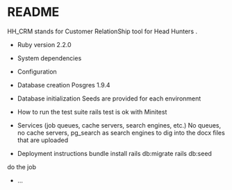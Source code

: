 # README

HH_CRM stands for Customer RelationShip tool for Head Hunters .

* Ruby version
2.2.0

* System dependencies

* Configuration

* Database creation
Posgres 1.9.4
* Database initialization
Seeds are provided for each environment

* How to run the test suite
rails test is ok with Minitest 

* Services (job queues, cache servers, search engines, etc.)
No queues, no cache servers, pg_search as search engines to dig into the docx files that are uploaded

* Deployment instructions
bundle install
rails db:migrate
rails db:seed

do the job 
* ...
